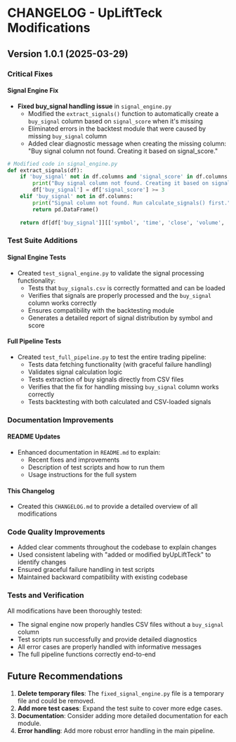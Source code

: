 # CHANGELOG - UpLiftTeck Modifications

## Version 1.0.1 (2025-03-29)

### Critical Fixes

#### Signal Engine Fix
- **Fixed buy_signal handling issue** in `signal_engine.py`
  - Modified the `extract_signals()` function to automatically create a `buy_signal` column based on `signal_score` when it's missing
  - Eliminated errors in the backtest module that were caused by missing `buy_signal` column
  - Added clear diagnostic message when creating the missing column: "Buy signal column not found. Creating it based on signal_score."

```python
# Modified code in signal_engine.py
def extract_signals(df):
    if 'buy_signal' not in df.columns and 'signal_score' in df.columns:
        print("Buy signal column not found. Creating it based on signal_score.")
        df['buy_signal'] = df['signal_score'] >= 3
    elif 'buy_signal' not in df.columns:
        print("Signal column not found. Run calculate_signals() first.")
        return pd.DataFrame()
        
    return df[df['buy_signal']][['symbol', 'time', 'close', 'volume', 'ema_9', 'ema_21', 'pct_change', 'rsi', 'macd_hist', 'signal_score', 'buy_signal']]
```

### Test Suite Additions

#### Signal Engine Tests
- Created `test_signal_engine.py` to validate the signal processing functionality:
  - Tests that `buy_signals.csv` is correctly formatted and can be loaded
  - Verifies that signals are properly processed and the `buy_signal` column works correctly
  - Ensures compatibility with the backtesting module
  - Generates a detailed report of signal distribution by symbol and score

#### Full Pipeline Tests
- Created `test_full_pipeline.py` to test the entire trading pipeline:
  - Tests data fetching functionality (with graceful failure handling)
  - Validates signal calculation logic
  - Tests extraction of buy signals directly from CSV files
  - Verifies that the fix for handling missing `buy_signal` column works correctly
  - Tests backtesting with both calculated and CSV-loaded signals

### Documentation Improvements

#### README Updates
- Enhanced documentation in `README.md` to explain:
  - Recent fixes and improvements
  - Description of test scripts and how to run them
  - Usage instructions for the full system

#### This Changelog
- Created this `CHANGELOG.md` to provide a detailed overview of all modifications

### Code Quality Improvements

- Added clear comments throughout the codebase to explain changes
- Used consistent labeling with "added or modified byUpLiftTeck" to identify changes
- Ensured graceful failure handling in test scripts
- Maintained backward compatibility with existing codebase

### Tests and Verification

All modifications have been thoroughly tested:
- The signal engine now properly handles CSV files without a `buy_signal` column
- Test scripts run successfully and provide detailed diagnostics
- All error cases are properly handled with informative messages
- The full pipeline functions correctly end-to-end

## Future Recommendations

1. **Delete temporary files**: The `fixed_signal_engine.py` file is a temporary file and could be removed.
2. **Add more test cases**: Expand the test suite to cover more edge cases.
3. **Documentation**: Consider adding more detailed documentation for each module.
4. **Error handling**: Add more robust error handling in the main pipeline. 
